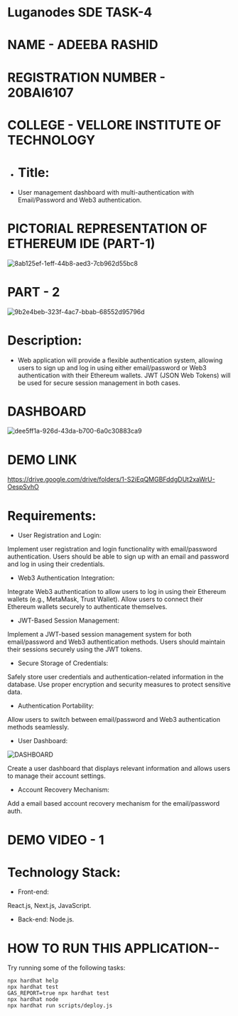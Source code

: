 # Luganodes SDE TASK-4

# NAME - ADEEBA RASHID
# REGISTRATION NUMBER - 20BAI6107
# COLLEGE - VELLORE INSTITUTE OF TECHNOLOGY
* # Title:

*   User management dashboard with multi-authentication with Email/Password and Web3 authentication.

# PICTORIAL REPRESENTATION OF ETHEREUM IDE  (PART-1)
![8ab125ef-1eff-44b8-aed3-7cb962d55bc8](https://github.com/9889AdeebaRashid/luganodes-sde-assignment/assets/80636537/47879b97-6bda-4298-a4f0-c3ed4a5564e0)

# PART - 2 

![9b2e4beb-323f-4ac7-bbab-68552d95796d](https://github.com/9889AdeebaRashid/luganodes-sde-assignment/assets/80636537/0cb5f9c3-fcdc-411f-b2c0-715f84236786)
  
# Description:

* Web application will provide a flexible authentication system, allowing users to sign up and log in using either email/password or Web3 authentication with their Ethereum wallets. JWT (JSON Web Tokens) will be used for secure session management in both cases.

# DASHBOARD 

![dee5ff1a-926d-43da-b700-6a0c30883ca9](https://github.com/9889AdeebaRashid/luganodes-sde-assignment/assets/80636537/8fe31f02-e5ca-445a-b5e6-a938c1a7d289)

# DEMO LINK  

https://drive.google.com/drive/folders/1-S2iEqQMGBFddgDUt2xaWrU-OespSvhO

# Requirements:

* User Registration and Login:

Implement user registration and login functionality with email/password authentication.
Users should be able to sign up with an email and password and log in using their credentials.

* Web3 Authentication Integration:

Integrate Web3 authentication to allow users to log in using their Ethereum wallets (e.g., MetaMask, Trust Wallet).
Allow users to connect their Ethereum wallets securely to authenticate themselves.

* JWT-Based Session Management:

Implement a JWT-based session management system for both email/password and Web3 authentication methods.
Users should maintain their sessions securely using the JWT tokens.  

* Secure Storage of Credentials:

Safely store user credentials and authentication-related information in the database.
Use proper encryption and security measures to protect sensitive data.  

* Authentication Portability:

Allow users to switch between email/password and Web3 authentication methods seamlessly.  

* User Dashboard:

  
![DASHBOARD](https://github.com/9889AdeebaRashid/luganodes-sde-assignment/assets/80636537/952f29f1-96db-4f25-9a0a-3d5915542ee0)

Create a user dashboard that displays relevant information and allows users to manage their account settings.  

* Account Recovery Mechanism:

Add a email based account recovery mechanism for the email/password auth.

# DEMO VIDEO - 1



# Technology Stack:

* Front-end:

React.js, Next.js, JavaScript.  
* Back-end:
 Node.js.

# HOW TO RUN THIS APPLICATION--  

Try running some of the following tasks:

```shell
npx hardhat help
npx hardhat test
GAS_REPORT=true npx hardhat test
npx hardhat node
npx hardhat run scripts/deploy.js
```
